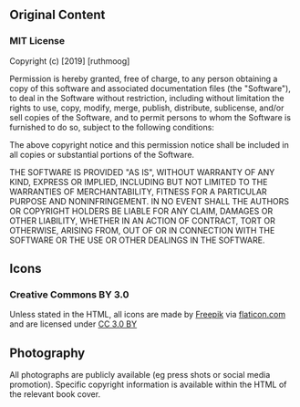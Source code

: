 ## Original Content

### MIT License

Copyright (c) [2019] [ruthmoog]

Permission is hereby granted, free of charge, to any person obtaining a copy of this software and associated documentation files (the "Software"), to deal in the Software without restriction, including without limitation the rights to use, copy, modify, merge, publish, distribute, sublicense, and/or sell copies of the Software, and to permit persons to whom the Software is furnished to do so, subject to the following conditions:

The above copyright notice and this permission notice shall be included in all copies or substantial portions of the Software.

THE SOFTWARE IS PROVIDED "AS IS", WITHOUT WARRANTY OF ANY KIND, EXPRESS OR IMPLIED, INCLUDING BUT NOT LIMITED TO THE WARRANTIES OF MERCHANTABILITY, FITNESS FOR A PARTICULAR PURPOSE AND NONINFRINGEMENT. IN NO EVENT SHALL THE AUTHORS OR COPYRIGHT HOLDERS BE LIABLE FOR ANY CLAIM, DAMAGES OR OTHER LIABILITY, WHETHER IN AN ACTION OF CONTRACT, TORT OR OTHERWISE, ARISING FROM, OUT OF OR IN CONNECTION WITH THE SOFTWARE OR THE USE OR OTHER DEALINGS IN THE SOFTWARE.

## Icons

### Creative Commons BY 3.0

Unless stated in the HTML, all icons are made by [Freepik](https://www.freepik.com/) via [flaticon.com](www/flaticon.com) and are licensed under [CC 3.0 BY](http://creativecommons.org/licenses/by/3.0/)

## Photography 

All photographs are publicly available (eg press shots or social media promotion).  Specific copyright information is available within the HTML of the relevant book cover.